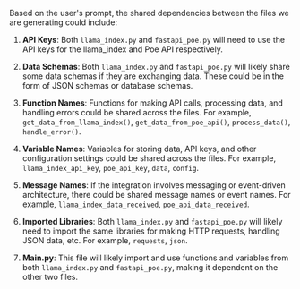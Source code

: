 Based on the user's prompt, the shared dependencies between the files we are generating could include:

1. **API Keys**: Both `llama_index.py` and `fastapi_poe.py` will need to use the API keys for the llama_index and Poe API respectively.

2. **Data Schemas**: Both `llama_index.py` and `fastapi_poe.py` will likely share some data schemas if they are exchanging data. These could be in the form of JSON schemas or database schemas.

3. **Function Names**: Functions for making API calls, processing data, and handling errors could be shared across the files. For example, `get_data_from_llama_index()`, `get_data_from_poe_api()`, `process_data()`, `handle_error()`.

4. **Variable Names**: Variables for storing data, API keys, and other configuration settings could be shared across the files. For example, `llama_index_api_key`, `poe_api_key`, `data`, `config`.

5. **Message Names**: If the integration involves messaging or event-driven architecture, there could be shared message names or event names. For example, `llama_index_data_received`, `poe_api_data_received`.

6. **Imported Libraries**: Both `llama_index.py` and `fastapi_poe.py` will likely need to import the same libraries for making HTTP requests, handling JSON data, etc. For example, `requests`, `json`.

7. **Main.py**: This file will likely import and use functions and variables from both `llama_index.py` and `fastapi_poe.py`, making it dependent on the other two files.